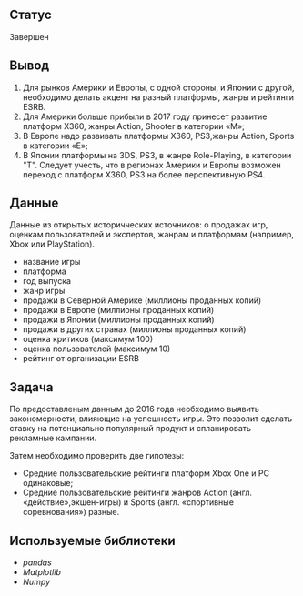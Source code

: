 ## Статус

Завершен

## Вывод

1. Для рынков Америки и Европы, с одной стороны, и Японии с другой, необходимо делать акцент на разный платформы, жанры и рейтинги ESRB. 
2. Для Америки больше прибыли в 2017 году принесет развитие платформ X360, жанры Action, Shooter в категории «M»; 
3. В Европе надо развивать платформы X360, PS3,жанры Action, Sports в категории «E»; 
4. В Японии платформы на 3DS, PS3, в жанре Role-Playing, в категории "T".
Следует учесть, что в регионах Америки и Европы возможен переход с платформ X360, PS3 на более перспективную PS4.


## Данные

Данные из открытых историчческих источников: о продажах игр, оценкам пользователей и экспертов, жанрам и платформам (например, Xbox или PlayStation).

- название игры
- платформа
- год выпуска
- жанр игры
- продажи в Северной Америке (миллионы проданных копий)
- продажи в Европе (миллионы проданных копий)
- продажи в Японии (миллионы проданных копий)
- продажи в других странах (миллионы проданных копий)
- оценка критиков (максимум 100)
- оценка пользователей (максимум 10)
- рейтинг от организации ESRB 

## Задача

По предоставленым данным до 2016 года необходимо выявить закономерности, влияющие на успешность игры. Это позволит сделать ставку на потенциально популярный продукт и спланировать рекламные кампании.

Затем необходимо проверить две гипотезы:

- Средние пользовательские рейтинги платформ Xbox One и PC одинаковые;
- Средние пользовательские рейтинги жанров Action (англ. «действие»,экшен-игры) и Sports (англ. «спортивные соревнования») разные.

## Используемые библиотеки

* *pandas*
* *Matplotlib*
* *Numpy*

